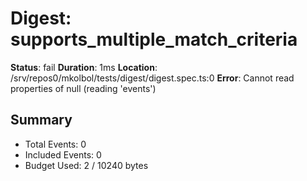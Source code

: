 # Digest: supports_multiple_match_criteria

**Status**: fail
**Duration**: 1ms
**Location**: /srv/repos0/mkolbol/tests/digest/digest.spec.ts:0
**Error**: Cannot read properties of null (reading 'events')

## Summary
- Total Events: 0
- Included Events: 0
- Budget Used: 2 / 10240 bytes
